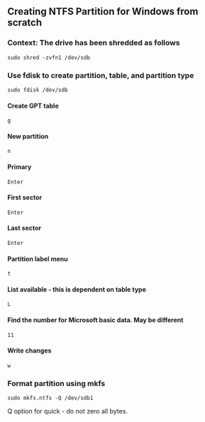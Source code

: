 ## Creating NTFS Partition for Windows from scratch


### Context: The drive has been shredded as follows


```
sudo shred -zvfn1 /dev/sdb
```



### Use fdisk to create partition, table, and partition type


```
sudo fdisk /dev/sdb
```



#### Create GPT table


```
g
```



#### New partition


```
n
```



#### Primary


```
Enter
```



#### First sector


```
Enter
```



#### Last sector


```
Enter
```



#### Partition label menu


```
t
```



#### List available - this is dependent on table type


```
L
```



#### Find the number for Microsoft basic data. May be different


```
11
```



#### Write changes


```
w
```



### Format partition using mkfs


```
sudo mkfs.ntfs -Q /dev/sdb1
```


Q option for quick - do not zero all bytes.